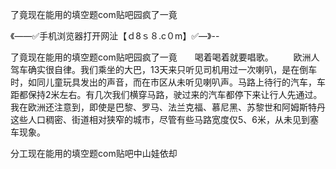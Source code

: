 了竟现在能用的填空题com贴吧园疯了一竟

《——✅手机浏览器打开网沚【ｄ8ｓ８.c０m】✅—》--

了竟现在能用的填空题com贴吧园疯了一竟　　喝着喝着就要唱歌。
　　欧洲人驾车确实很自律。我们乘坐的大巴，13天来只听见司机用过一次喇叭，是在倒车时，如同儿童玩具发出的声音，而在市区从未听见喇叭声。马路上待行的汽车，车距都保持2米左右。有几次我们横穿马路，驶过来的汽车都停下来让行人先通过。我在欧洲还注意到，即使是巴黎、罗马、法兰克福、慕尼黑、苏黎世和阿姆斯特丹这些人口稠密、街道相对狭窄的城市，尽管有些马路宽度仅5、6米，从未见到塞车现象。





分工现在能用的填空题com贴吧中山娃依却

